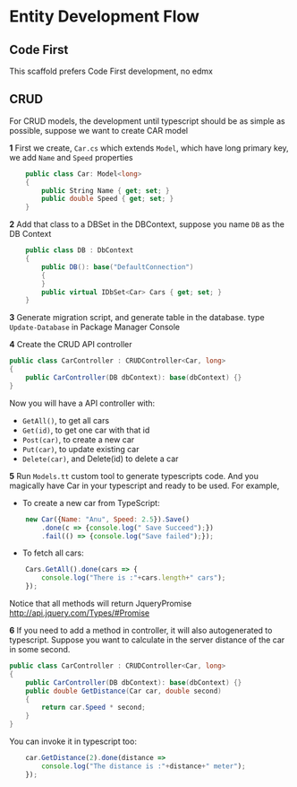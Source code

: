 # Entity Development Flow

## Code First

This scaffold prefers Code First development, no edmx

## CRUD

For CRUD models, the development until typescript should be as simple as possible, suppose we want to create CAR model

**1** First we create, `Car.cs` which extends `Model`, which have long primary key, we add `Name` and `Speed` properties

```csharp
    public class Car: Model<long>
    {
        public String Name { get; set; }
        public double Speed { get; set; }
    }
```
**2**  Add that class to a DBSet in the DBContext, suppose you name `DB` as the DB Context 

```csharp
    public class DB : DbContext 
    {
        public DB(): base("DefaultConnection")
        { 
        }
        public virtual IDbSet<Car> Cars { get; set; }
    }
```

**3**  Generate migration script, and generate table in the database. type `Update-Database` in Package Manager Console

**4**  Create the CRUD API controller

```csharp
public class CarController : CRUDController<Car, long>
{
    public CarController(DB dbContext): base(dbContext) {}
}
```

Now you will have a API controller with:
- `GetAll()`, to get all cars
- `Get(id)`, to get one car with that id
- `Post(car)`, to create a new car
- `Put(car)`, to update existing car
- `Delete(car)`, and Delete(id) to delete a car

**5**  Run `Models.tt` custom tool to generate typescripts code. And you magically have Car in your typescript and ready to be used. For example,
- To create a new car from TypeScript:

```javascript
    new Car({Name: "Anu", Speed: 2.5}).Save()
        .done(c => {console.log(" Save Succeed");})
        .fail(() => {console.log("Save failed");});
```
- To fetch all cars:

```javascript
    Cars.GetAll().done(cars => {
        console.log("There is :"+cars.length+" cars");
    });
```
Notice that all methods will return JqueryPromise http://api.jquery.com/Types/#Promise

**6**  If you need to add a method in controller, it will also autogenerated to typescript. Suppose you want to calculate in the server distance of the car in some second.

```csharp
public class CarController : CRUDController<Car, long>
{
    public CarController(DB dbContext): base(dbContext) {}
    public double GetDistance(Car car, double second)
    {
        return car.Speed * second;
    }
}
```
You can invoke it in typescript too:

```javascript
    car.GetDistance(2).done(distance =>
        console.log("The distance is :"+distance+" meter");
    });
```
